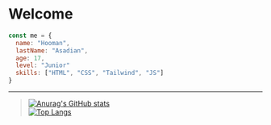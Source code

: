 # Welcome

```javascript
const me = {
  name: "Hooman",
  lastName: "Asadian",
  age: 17,
  level: "Junior"
  skills: ["HTML", "CSS", "Tailwind", "JS"]
}
```
---
>[![Anurag's GitHub stats](https://github-readme-stats.vercel.app/api?username=hooman-asa207&show_icons=true&theme=tokyonight)](https://github.com/anuraghazra/github-readme-stats)\
[![Top Langs](https://github-readme-stats.vercel.app/api/top-langs/?username=hooman-asa207&layout=donut)](https://github.com/anuraghazra/github-readme-stats)
